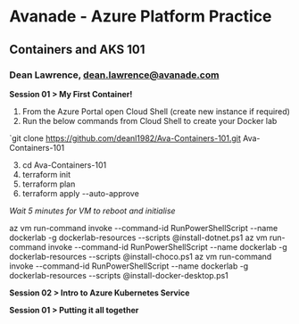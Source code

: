 # Avanade - Azure Platform Practice
## Containers and AKS 101
### Dean Lawrence, dean.lawrence@avanade.com

**Session 01 > My First Container!**

1. From the Azure Portal open Cloud Shell (create new instance if required)
2. Run the below commands from Cloud Shell to create your Docker lab

`git clone https://github.com/deanl1982/Ava-Containers-101.git Ava-Containers-101

3. cd Ava-Containers-101
4. terraform init
5. terraform plan
6. terraform apply --auto-approve

*Wait 5 minutes for VM to reboot and initialise*

az vm run-command invoke --command-id RunPowerShellScript --name dockerlab -g dockerlab-resources --scripts @install-dotnet.ps1
az vm run-command invoke --command-id RunPowerShellScript --name dockerlab -g dockerlab-resources --scripts @install-choco.ps1
az vm run-command invoke --command-id RunPowerShellScript --name dockerlab -g dockerlab-resources --scripts @install-docker-desktop.ps1

**Session 02 > Intro to Azure Kubernetes Service**

**Session 01 > Putting it all together**